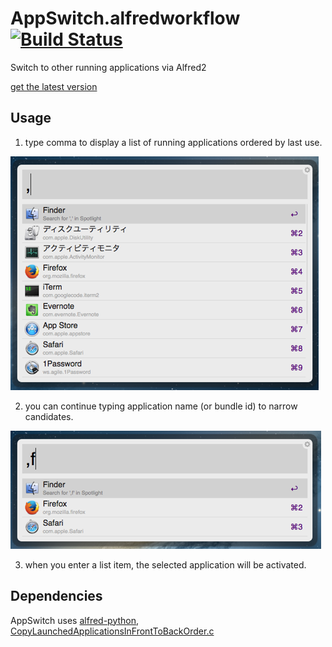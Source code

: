 AppSwitch.alfredworkflow [![Build Status](https://travis-ci.org/ts123/AppSwitch.alfredworkflow.png?branch=master)](https://travis-ci.org/ts123/AppSwitch.alfredworkflow)
=========================

Switch to other running applications via Alfred2

[get the latest version](https://github.com/ts123/AppSwitch.alfredworkflow/releases/latest)

Usage
------------

1) type comma to display a list of running applications ordered by last use.

![AppSwitch1.png](screenshots/AppSwitch1.png)

2) you can continue typing application name (or bundle id) to narrow candidates.

![AppSwitch2.png](screenshots/AppSwitch2.png)

3) when you enter a list item, the selected application will be activated.

Dependencies
------------
AppSwitch uses [alfred-python](https://github.com/nikipore/alfred-python), [CopyLaunchedApplicationsInFrontToBackOrder.c](https://gist.github.com/0xced/163918)
